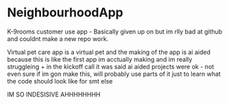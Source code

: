 # NeighbourhoodApp
K-9rooms customer use app - Basically given up on but im rlly bad at github and couldnt make a new repo work.

Virtual pet care app is a virtual pet and the making of the app is ai aided because this is like the first app im acctually making and im really struggleing + in the kickoff call it was said ai aided projects were ok - not even sure if im gon make this, will probably use parts of it just to learn what the code should look like for smt else

IM SO INDESISIVE AHHHHHHHH
